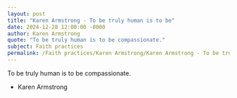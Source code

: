 ```yaml
---
layout: post
title: "Karen Armstrong - To be truly human is to be"
date: 2024-12-28 12:00:00 -0000
author: Karen Armstrong
quote: "To be truly human is to be compassionate."
subject: Faith practices
permalink: /Faith practices/Karen Armstrong/Karen Armstrong - To be truly human is to be
---
```


To be truly human is to be compassionate.

- Karen Armstrong
